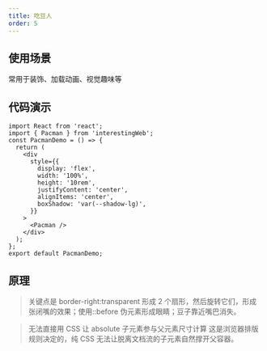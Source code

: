 ```yaml
---
title: 吃豆人
order: 5
---
```


## 使用场景

常用于装饰、加载动画、视觉趣味等

## 代码演示

```tsx
import React from 'react';
import { Pacman } from 'interestingWeb';
const PacmanDemo = () => {
  return (
    <div
      style={{
        display: 'flex',
        width: '100%',
        height: '10rem',
        justifyContent: 'center',
        alignItems: 'center',
        boxShadow: 'var(--shadow-lg)',
      }}
    >
      <Pacman />
    </div>
  );
};
export default PacmanDemo;
```

## 原理

> 关键点是 border-right:transparent 形成 2 个扇形，然后旋转它们，形成张闭嘴的效果；使用::before 伪元素形成眼睛；豆子靠近嘴巴消失。

> 无法直接用 CSS 让 absolute 子元素参与父元素尺寸计算
> 这是浏览器排版规则决定的，纯 CSS 无法让脱离文档流的子元素自然撑开父容器。
